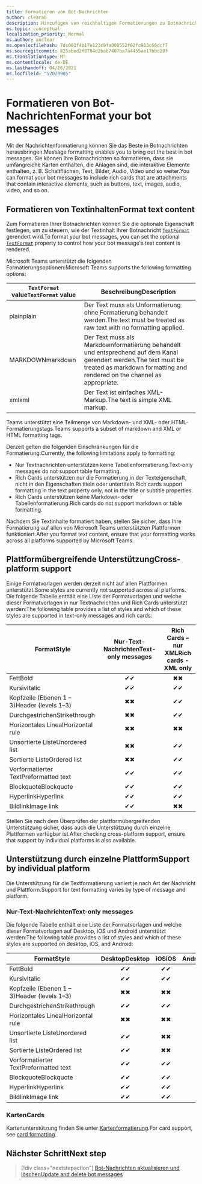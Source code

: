 ```yaml
---
title: Formatieren von Bot-Nachrichten
author: clearab
description: Hinzufügen von reichhaltigen Formatierungen zu Botnachrichten
ms.topic: conceptual
localization_priority: Normal
ms.author: anclear
ms.openlocfilehash: 7dc082f4b17e123c9fa000552f02fc913c66dcf7
ms.sourcegitcommit: 825abed2f8784d2bab7407ba7a4455ae17bbd28f
ms.translationtype: MT
ms.contentlocale: de-DE
ms.lasthandoff: 04/26/2021
ms.locfileid: "52020905"
---
```

# <a name="format-your-bot-messages"></a><span data-ttu-id="1a7b1-103">Formatieren von Bot-Nachrichten</span><span class="sxs-lookup"><span data-stu-id="1a7b1-103">Format your bot messages</span></span>

<span data-ttu-id="1a7b1-104">Mit der Nachrichtenformatierung können Sie das Beste in Botnachrichten herausbringen.</span><span class="sxs-lookup"><span data-stu-id="1a7b1-104">Message formatting enables you to bring out the best in bot messages.</span></span> <span data-ttu-id="1a7b1-105">Sie können Ihre Botnachrichten so formatieren, dass sie umfangreiche Karten enthalten, die Anlagen sind, die interaktive Elemente enthalten, z. B. Schaltflächen, Text, Bilder, Audio, Video und so weiter.</span><span class="sxs-lookup"><span data-stu-id="1a7b1-105">You can format your bot messages to include rich cards that are attachments that contain interactive elements, such as buttons, text, images, audio, video, and so on.</span></span>

## <a name="format-text-content"></a><span data-ttu-id="1a7b1-106">Formatieren von Textinhalten</span><span class="sxs-lookup"><span data-stu-id="1a7b1-106">Format text content</span></span>

<span data-ttu-id="1a7b1-107">Zum Formatieren Ihrer Botnachrichten können Sie die optionale Eigenschaft festlegen, um zu steuern, wie der Textinhalt Ihrer Botnachricht [`TextFormat`](/bot-framework/dotnet/bot-builder-dotnet-create-messages#customizing-a-message) gerendert wird.</span><span class="sxs-lookup"><span data-stu-id="1a7b1-107">To format your bot messages, you can set the optional [`TextFormat`](/bot-framework/dotnet/bot-builder-dotnet-create-messages#customizing-a-message) property to control how your bot message's text content is rendered.</span></span>

<span data-ttu-id="1a7b1-108">Microsoft Teams unterstützt die folgenden Formatierungsoptionen:</span><span class="sxs-lookup"><span data-stu-id="1a7b1-108">Microsoft Teams supports the following formatting options:</span></span>

| <span data-ttu-id="1a7b1-109">`TextFormat` value</span><span class="sxs-lookup"><span data-stu-id="1a7b1-109">`TextFormat` value</span></span> | <span data-ttu-id="1a7b1-110">Beschreibung</span><span class="sxs-lookup"><span data-stu-id="1a7b1-110">Description</span></span> |
| --- | --- |
| <span data-ttu-id="1a7b1-111">plain</span><span class="sxs-lookup"><span data-stu-id="1a7b1-111">plain</span></span> | <span data-ttu-id="1a7b1-112">Der Text muss als Unformatierung ohne Formatierung behandelt werden.</span><span class="sxs-lookup"><span data-stu-id="1a7b1-112">The text must be treated as raw text with no formatting applied.</span></span>|
| <span data-ttu-id="1a7b1-113">MARKDOWN</span><span class="sxs-lookup"><span data-stu-id="1a7b1-113">markdown</span></span> | <span data-ttu-id="1a7b1-114">Der Text muss als Markdownformatierung behandelt und entsprechend auf dem Kanal gerendert werden.</span><span class="sxs-lookup"><span data-stu-id="1a7b1-114">The text must be treated as markdown formatting and rendered on the channel as appropriate.</span></span> |
| <span data-ttu-id="1a7b1-115">xml</span><span class="sxs-lookup"><span data-stu-id="1a7b1-115">xml</span></span> | <span data-ttu-id="1a7b1-116">Der Text ist einfaches XML-Markup.</span><span class="sxs-lookup"><span data-stu-id="1a7b1-116">The text is simple XML markup.</span></span> |

<span data-ttu-id="1a7b1-117">Teams unterstützt eine Teilmenge von Markdown- und XML- oder HTML-Formatierungstags.</span><span class="sxs-lookup"><span data-stu-id="1a7b1-117">Teams supports a subset of markdown and XML or HTML formatting tags.</span></span>

<span data-ttu-id="1a7b1-118">Derzeit gelten die folgenden Einschränkungen für die Formatierung:</span><span class="sxs-lookup"><span data-stu-id="1a7b1-118">Currently, the following limitations apply to formatting:</span></span>

* <span data-ttu-id="1a7b1-119">Nur Textnachrichten unterstützen keine Tabellenformatierung.</span><span class="sxs-lookup"><span data-stu-id="1a7b1-119">Text-only messages do not support table formatting.</span></span>
* <span data-ttu-id="1a7b1-120">Rich Cards unterstützen nur die Formatierung in der Texteigenschaft, nicht in den Eigenschaften titeln oder untertiteln.</span><span class="sxs-lookup"><span data-stu-id="1a7b1-120">Rich cards support formatting in the text property only, not in the title or subtitle properties.</span></span>
* <span data-ttu-id="1a7b1-121">Rich Cards unterstützen keine Markdown- oder Tabellenformatierung.</span><span class="sxs-lookup"><span data-stu-id="1a7b1-121">Rich cards do not support markdown or table formatting.</span></span>

<span data-ttu-id="1a7b1-122">Nachdem Sie Textinhalte formatiert haben, stellen Sie sicher, dass Ihre Formatierung auf allen von Microsoft Teams unterstützten Plattformen funktioniert.</span><span class="sxs-lookup"><span data-stu-id="1a7b1-122">After you format text content, ensure that your formatting works across all platforms supported by Microsoft Teams.</span></span>

## <a name="cross-platform-support"></a><span data-ttu-id="1a7b1-123">Plattformübergreifende Unterstützung</span><span class="sxs-lookup"><span data-stu-id="1a7b1-123">Cross-platform support</span></span>

<span data-ttu-id="1a7b1-124">Einige Formatvorlagen werden derzeit nicht auf allen Plattformen unterstützt.</span><span class="sxs-lookup"><span data-stu-id="1a7b1-124">Some styles are currently not supported across all platforms.</span></span> <span data-ttu-id="1a7b1-125">Die folgende Tabelle enthält eine Liste der Formatvorlagen und welche dieser Formatvorlagen in nur Textnachrichten und Rich Cards unterstützt werden:</span><span class="sxs-lookup"><span data-stu-id="1a7b1-125">The following table provides a list of styles and which of these styles are supported in text-only messages and rich cards:</span></span>

| <span data-ttu-id="1a7b1-126">Format</span><span class="sxs-lookup"><span data-stu-id="1a7b1-126">Style</span></span>                     | <span data-ttu-id="1a7b1-127">Nur-Text-Nachrichten</span><span class="sxs-lookup"><span data-stu-id="1a7b1-127">Text-only messages</span></span> | <span data-ttu-id="1a7b1-128">Rich Cards – nur XML</span><span class="sxs-lookup"><span data-stu-id="1a7b1-128">Rich cards - XML only</span></span> |
| ---                       | :---: | :---: |
| <span data-ttu-id="1a7b1-129">Fett</span><span class="sxs-lookup"><span data-stu-id="1a7b1-129">Bold</span></span>                      | <span data-ttu-id="1a7b1-130">✔</span><span class="sxs-lookup"><span data-stu-id="1a7b1-130">✔</span></span> | <span data-ttu-id="1a7b1-131">✖</span><span class="sxs-lookup"><span data-stu-id="1a7b1-131">✖</span></span> |
| <span data-ttu-id="1a7b1-132">Kursiv</span><span class="sxs-lookup"><span data-stu-id="1a7b1-132">Italic</span></span>                    | <span data-ttu-id="1a7b1-133">✔</span><span class="sxs-lookup"><span data-stu-id="1a7b1-133">✔</span></span> | <span data-ttu-id="1a7b1-134">✔</span><span class="sxs-lookup"><span data-stu-id="1a7b1-134">✔</span></span> |
| <span data-ttu-id="1a7b1-135">Kopfzeile (Ebenen 1 &ndash; 3)</span><span class="sxs-lookup"><span data-stu-id="1a7b1-135">Header (levels 1&ndash;3)</span></span> | <span data-ttu-id="1a7b1-136">✖</span><span class="sxs-lookup"><span data-stu-id="1a7b1-136">✖</span></span> | <span data-ttu-id="1a7b1-137">✔</span><span class="sxs-lookup"><span data-stu-id="1a7b1-137">✔</span></span> |
| <span data-ttu-id="1a7b1-138">Durchgestrichen</span><span class="sxs-lookup"><span data-stu-id="1a7b1-138">Strikethrough</span></span>             | <span data-ttu-id="1a7b1-139">✖</span><span class="sxs-lookup"><span data-stu-id="1a7b1-139">✖</span></span> | <span data-ttu-id="1a7b1-140">✔</span><span class="sxs-lookup"><span data-stu-id="1a7b1-140">✔</span></span> |
| <span data-ttu-id="1a7b1-141">Horizontales Lineal</span><span class="sxs-lookup"><span data-stu-id="1a7b1-141">Horizontal rule</span></span>           | <span data-ttu-id="1a7b1-142">✖</span><span class="sxs-lookup"><span data-stu-id="1a7b1-142">✖</span></span> | <span data-ttu-id="1a7b1-143">✖</span><span class="sxs-lookup"><span data-stu-id="1a7b1-143">✖</span></span> |
| <span data-ttu-id="1a7b1-144">Unsortierte Liste</span><span class="sxs-lookup"><span data-stu-id="1a7b1-144">Unordered list</span></span>            | <span data-ttu-id="1a7b1-145">✖</span><span class="sxs-lookup"><span data-stu-id="1a7b1-145">✖</span></span> | <span data-ttu-id="1a7b1-146">✔</span><span class="sxs-lookup"><span data-stu-id="1a7b1-146">✔</span></span> |
| <span data-ttu-id="1a7b1-147">Sortierte Liste</span><span class="sxs-lookup"><span data-stu-id="1a7b1-147">Ordered list</span></span>              | <span data-ttu-id="1a7b1-148">✖</span><span class="sxs-lookup"><span data-stu-id="1a7b1-148">✖</span></span> | <span data-ttu-id="1a7b1-149">✔</span><span class="sxs-lookup"><span data-stu-id="1a7b1-149">✔</span></span> |
| <span data-ttu-id="1a7b1-150">Vorformatierter Text</span><span class="sxs-lookup"><span data-stu-id="1a7b1-150">Preformatted text</span></span>         | <span data-ttu-id="1a7b1-151">✔</span><span class="sxs-lookup"><span data-stu-id="1a7b1-151">✔</span></span> | <span data-ttu-id="1a7b1-152">✔</span><span class="sxs-lookup"><span data-stu-id="1a7b1-152">✔</span></span> |
| <span data-ttu-id="1a7b1-153">Blockquote</span><span class="sxs-lookup"><span data-stu-id="1a7b1-153">Blockquote</span></span>                | <span data-ttu-id="1a7b1-154">✔</span><span class="sxs-lookup"><span data-stu-id="1a7b1-154">✔</span></span> | <span data-ttu-id="1a7b1-155">✔</span><span class="sxs-lookup"><span data-stu-id="1a7b1-155">✔</span></span> |
| <span data-ttu-id="1a7b1-156">Hyperlink</span><span class="sxs-lookup"><span data-stu-id="1a7b1-156">Hyperlink</span></span>                 | <span data-ttu-id="1a7b1-157">✔</span><span class="sxs-lookup"><span data-stu-id="1a7b1-157">✔</span></span> | <span data-ttu-id="1a7b1-158">✔</span><span class="sxs-lookup"><span data-stu-id="1a7b1-158">✔</span></span> |
| <span data-ttu-id="1a7b1-159">Bildlink</span><span class="sxs-lookup"><span data-stu-id="1a7b1-159">Image link</span></span>                | <span data-ttu-id="1a7b1-160">✔</span><span class="sxs-lookup"><span data-stu-id="1a7b1-160">✔</span></span> | <span data-ttu-id="1a7b1-161">✖</span><span class="sxs-lookup"><span data-stu-id="1a7b1-161">✖</span></span> |

<span data-ttu-id="1a7b1-162">Stellen Sie nach dem Überprüfen der plattformübergreifenden Unterstützung sicher, dass auch die Unterstützung durch einzelne Plattformen verfügbar ist.</span><span class="sxs-lookup"><span data-stu-id="1a7b1-162">After checking cross-platform support, ensure that support by individual platforms is also available.</span></span>

## <a name="support-by-individual-platform"></a><span data-ttu-id="1a7b1-163">Unterstützung durch einzelne Plattform</span><span class="sxs-lookup"><span data-stu-id="1a7b1-163">Support by individual platform</span></span>

<span data-ttu-id="1a7b1-164">Die Unterstützung für die Textformatierung variiert je nach Art der Nachricht und Plattform.</span><span class="sxs-lookup"><span data-stu-id="1a7b1-164">Support for text formatting varies by type of message and platform.</span></span>

### <a name="text-only-messages"></a><span data-ttu-id="1a7b1-165">Nur-Text-Nachrichten</span><span class="sxs-lookup"><span data-stu-id="1a7b1-165">Text-only messages</span></span>

<span data-ttu-id="1a7b1-166">Die folgende Tabelle enthält eine Liste der Formatvorlagen und welche dieser Formatvorlagen auf Desktop, iOS und Android unterstützt werden:</span><span class="sxs-lookup"><span data-stu-id="1a7b1-166">The following table provides a list of styles and which of these styles are supported on desktop, iOS, and Android:</span></span>

| <span data-ttu-id="1a7b1-167">Format</span><span class="sxs-lookup"><span data-stu-id="1a7b1-167">Style</span></span>                     | <span data-ttu-id="1a7b1-168">Desktop</span><span class="sxs-lookup"><span data-stu-id="1a7b1-168">Desktop</span></span> | <span data-ttu-id="1a7b1-169">iOS</span><span class="sxs-lookup"><span data-stu-id="1a7b1-169">iOS</span></span> | <span data-ttu-id="1a7b1-170">Android</span><span class="sxs-lookup"><span data-stu-id="1a7b1-170">Android</span></span> |
| ---                       | :---: | :---: | :---: |
| <span data-ttu-id="1a7b1-171">Fett</span><span class="sxs-lookup"><span data-stu-id="1a7b1-171">Bold</span></span>                      | <span data-ttu-id="1a7b1-172">✔</span><span class="sxs-lookup"><span data-stu-id="1a7b1-172">✔</span></span> | <span data-ttu-id="1a7b1-173">✔</span><span class="sxs-lookup"><span data-stu-id="1a7b1-173">✔</span></span> | <span data-ttu-id="1a7b1-174">✔</span><span class="sxs-lookup"><span data-stu-id="1a7b1-174">✔</span></span> |
| <span data-ttu-id="1a7b1-175">Kursiv</span><span class="sxs-lookup"><span data-stu-id="1a7b1-175">Italic</span></span>                    | <span data-ttu-id="1a7b1-176">✔</span><span class="sxs-lookup"><span data-stu-id="1a7b1-176">✔</span></span> | <span data-ttu-id="1a7b1-177">✔</span><span class="sxs-lookup"><span data-stu-id="1a7b1-177">✔</span></span> | <span data-ttu-id="1a7b1-178">✔</span><span class="sxs-lookup"><span data-stu-id="1a7b1-178">✔</span></span> |
| <span data-ttu-id="1a7b1-179">Kopfzeile (Ebenen 1 &ndash; 3)</span><span class="sxs-lookup"><span data-stu-id="1a7b1-179">Header (levels 1&ndash;3)</span></span> | <span data-ttu-id="1a7b1-180">✖</span><span class="sxs-lookup"><span data-stu-id="1a7b1-180">✖</span></span> | <span data-ttu-id="1a7b1-181">✖</span><span class="sxs-lookup"><span data-stu-id="1a7b1-181">✖</span></span> | <span data-ttu-id="1a7b1-182">✖</span><span class="sxs-lookup"><span data-stu-id="1a7b1-182">✖</span></span> |
| <span data-ttu-id="1a7b1-183">Durchgestrichen</span><span class="sxs-lookup"><span data-stu-id="1a7b1-183">Strikethrough</span></span>             | <span data-ttu-id="1a7b1-184">✔</span><span class="sxs-lookup"><span data-stu-id="1a7b1-184">✔</span></span> | <span data-ttu-id="1a7b1-185">✔</span><span class="sxs-lookup"><span data-stu-id="1a7b1-185">✔</span></span> | <span data-ttu-id="1a7b1-186">✖</span><span class="sxs-lookup"><span data-stu-id="1a7b1-186">✖</span></span> |
| <span data-ttu-id="1a7b1-187">Horizontales Lineal</span><span class="sxs-lookup"><span data-stu-id="1a7b1-187">Horizontal rule</span></span>           | <span data-ttu-id="1a7b1-188">✖</span><span class="sxs-lookup"><span data-stu-id="1a7b1-188">✖</span></span> | <span data-ttu-id="1a7b1-189">✖</span><span class="sxs-lookup"><span data-stu-id="1a7b1-189">✖</span></span> | <span data-ttu-id="1a7b1-190">✖</span><span class="sxs-lookup"><span data-stu-id="1a7b1-190">✖</span></span> |
| <span data-ttu-id="1a7b1-191">Unsortierte Liste</span><span class="sxs-lookup"><span data-stu-id="1a7b1-191">Unordered list</span></span>            | <span data-ttu-id="1a7b1-192">✔</span><span class="sxs-lookup"><span data-stu-id="1a7b1-192">✔</span></span> | <span data-ttu-id="1a7b1-193">✖</span><span class="sxs-lookup"><span data-stu-id="1a7b1-193">✖</span></span> | <span data-ttu-id="1a7b1-194">✖</span><span class="sxs-lookup"><span data-stu-id="1a7b1-194">✖</span></span> |
| <span data-ttu-id="1a7b1-195">Sortierte Liste</span><span class="sxs-lookup"><span data-stu-id="1a7b1-195">Ordered list</span></span>              | <span data-ttu-id="1a7b1-196">✔</span><span class="sxs-lookup"><span data-stu-id="1a7b1-196">✔</span></span> | <span data-ttu-id="1a7b1-197">✖</span><span class="sxs-lookup"><span data-stu-id="1a7b1-197">✖</span></span> | <span data-ttu-id="1a7b1-198">✖</span><span class="sxs-lookup"><span data-stu-id="1a7b1-198">✖</span></span> |
| <span data-ttu-id="1a7b1-199">Vorformatierter Text</span><span class="sxs-lookup"><span data-stu-id="1a7b1-199">Preformatted text</span></span>         | <span data-ttu-id="1a7b1-200">✔</span><span class="sxs-lookup"><span data-stu-id="1a7b1-200">✔</span></span> | <span data-ttu-id="1a7b1-201">✔</span><span class="sxs-lookup"><span data-stu-id="1a7b1-201">✔</span></span> | <span data-ttu-id="1a7b1-202">✔</span><span class="sxs-lookup"><span data-stu-id="1a7b1-202">✔</span></span> |
| <span data-ttu-id="1a7b1-203">Blockquote</span><span class="sxs-lookup"><span data-stu-id="1a7b1-203">Blockquote</span></span>                | <span data-ttu-id="1a7b1-204">✔</span><span class="sxs-lookup"><span data-stu-id="1a7b1-204">✔</span></span> | <span data-ttu-id="1a7b1-205">✔</span><span class="sxs-lookup"><span data-stu-id="1a7b1-205">✔</span></span> | <span data-ttu-id="1a7b1-206">✔</span><span class="sxs-lookup"><span data-stu-id="1a7b1-206">✔</span></span> |
| <span data-ttu-id="1a7b1-207">Hyperlink</span><span class="sxs-lookup"><span data-stu-id="1a7b1-207">Hyperlink</span></span>                 | <span data-ttu-id="1a7b1-208">✔</span><span class="sxs-lookup"><span data-stu-id="1a7b1-208">✔</span></span> | <span data-ttu-id="1a7b1-209">✔</span><span class="sxs-lookup"><span data-stu-id="1a7b1-209">✔</span></span> | <span data-ttu-id="1a7b1-210">✔</span><span class="sxs-lookup"><span data-stu-id="1a7b1-210">✔</span></span> |
| <span data-ttu-id="1a7b1-211">Bildlink</span><span class="sxs-lookup"><span data-stu-id="1a7b1-211">Image link</span></span>                | <span data-ttu-id="1a7b1-212">✔</span><span class="sxs-lookup"><span data-stu-id="1a7b1-212">✔</span></span> | <span data-ttu-id="1a7b1-213">✔</span><span class="sxs-lookup"><span data-stu-id="1a7b1-213">✔</span></span> | <span data-ttu-id="1a7b1-214">✔</span><span class="sxs-lookup"><span data-stu-id="1a7b1-214">✔</span></span> |

### <a name="cards"></a><span data-ttu-id="1a7b1-215">Karten</span><span class="sxs-lookup"><span data-stu-id="1a7b1-215">Cards</span></span>

<span data-ttu-id="1a7b1-216">Kartenunterstützung finden Sie unter [Kartenformatierung](~/task-modules-and-cards/cards/cards-format.md).</span><span class="sxs-lookup"><span data-stu-id="1a7b1-216">For card support, see [card formatting](~/task-modules-and-cards/cards/cards-format.md).</span></span>

## <a name="next-step"></a><span data-ttu-id="1a7b1-217">Nächster Schritt</span><span class="sxs-lookup"><span data-stu-id="1a7b1-217">Next step</span></span>

> [!div class="nextstepaction"]
> [<span data-ttu-id="1a7b1-218">Bot-Nachrichten aktualisieren und löschen</span><span class="sxs-lookup"><span data-stu-id="1a7b1-218">Update and delete bot messages</span></span>](~/bots/how-to/update-and-delete-bot-messages.md)

